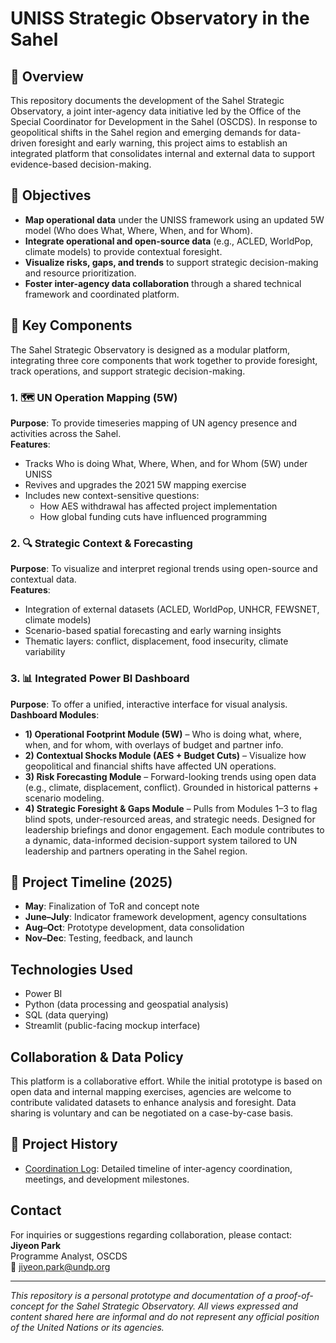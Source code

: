 # UNISS Strategic Observatory in the Sahel
## 📌 Overview
This repository documents the development of the Sahel Strategic Observatory, a joint inter-agency data initiative led by the Office of the Special Coordinator for Development in the Sahel (OSCDS). In response to geopolitical shifts in the Sahel region and emerging demands for data-driven foresight and early warning, this project aims to establish an integrated platform that consolidates internal and external data to support evidence-based decision-making.

## 🎯 Objectives
- **Map operational data** under the UNISS framework using an updated 5W model (Who does What, Where, When, and for Whom).
- **Integrate operational and open-source data** (e.g., ACLED, WorldPop, climate models) to provide contextual foresight.
- **Visualize risks, gaps, and trends** to support strategic decision-making and resource prioritization.
- **Foster inter-agency data collaboration** through a shared technical framework and coordinated platform.

## 🧩 Key Components

The Sahel Strategic Observatory is designed as a modular platform, integrating three core components that work together to provide foresight, track operations, and support strategic decision-making.

### 1. 🗺️ UN Operation Mapping (5W)   
**Purpose**: To provide timeseries mapping of UN agency presence and activities across the Sahel.  
**Features**:
- Tracks Who is doing What, Where, When, and for Whom (5W) under UNISS
- Revives and upgrades the 2021 5W mapping exercise
- Includes new context-sensitive questions:
  - How AES withdrawal has affected project implementation
  - How global funding cuts have influenced programming

### 2. 🔍 Strategic Context & Forecasting
**Purpose**: To visualize and interpret regional trends using open-source and contextual data.  
**Features**:
- Integration of external datasets (ACLED, WorldPop, UNHCR, FEWSNET, climate models)
- Scenario-based spatial forecasting and early warning insights
- Thematic layers: conflict, displacement, food insecurity, climate variability

### 3. 📊 Integrated Power BI Dashboard  
**Purpose**: To offer a unified, interactive interface for visual analysis.  
**Dashboard Modules**:
- **1) Operational Footprint Module (5W)** – Who is doing what, where, when, and for whom, with overlays of budget and partner info.
- **2) Contextual Shocks Module (AES + Budget Cuts)** – Visualize how geopolitical and financial shifts have affected UN operations.  
- **3) Risk Forecasting Module** – Forward-looking trends using open data (e.g., climate, displacement, conflict). Grounded in historical patterns + scenario modeling.  
- **4) Strategic Foresight & Gaps Module** – Pulls from Modules 1–3 to flag blind spots, under-resourced areas, and strategic needs. Designed for leadership briefings and donor engagement.
Each module contributes to a dynamic, data-informed decision-support system tailored to UN leadership and partners operating in the Sahel region.


## 📅 Project Timeline (2025)
- **May**: Finalization of ToR and concept note
- **June–July**: Indicator framework development, agency consultations
- **Aug–Oct**: Prototype development, data consolidation
- **Nov–Dec**: Testing, feedback, and launch

## Technologies Used

- Power BI
- Python (data processing and geospatial analysis)
- SQL (data querying)
- Streamlit (public-facing mockup interface)

## Collaboration & Data Policy

This platform is a collaborative effort. While the initial prototype is based on open data and internal mapping exercises, agencies are welcome to contribute validated datasets to enhance analysis and foresight. Data sharing is voluntary and can be negotiated on a case-by-case basis.

## 📝 Project History

- [Coordination Log](./COORDINATION_LOG.md): Detailed timeline of inter-agency coordination, meetings, and development milestones.

## Contact

For inquiries or suggestions regarding collaboration, please contact:  
**Jiyeon Park**  
Programme Analyst, OSCDS  
📧 jiyeon.park@undp.org

---
_This repository is a personal prototype and documentation of a proof-of-concept for the Sahel Strategic Observatory. All views expressed and content shared here are informal and do not represent any official position of the United Nations or its agencies._

